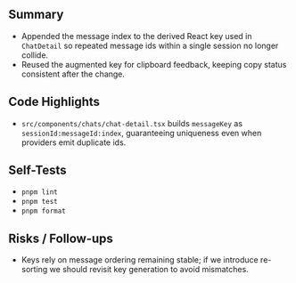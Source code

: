 ## Summary

- Appended the message index to the derived React key used in `ChatDetail` so repeated message ids within a single session no longer collide.
- Reused the augmented key for clipboard feedback, keeping copy status consistent after the change.

## Code Highlights

- `src/components/chats/chat-detail.tsx` builds `messageKey` as `sessionId:messageId:index`, guaranteeing uniqueness even when providers emit duplicate ids.

## Self-Tests

- `pnpm lint`
- `pnpm test`
- `pnpm format`

## Risks / Follow-ups

- Keys rely on message ordering remaining stable; if we introduce re-sorting we should revisit key generation to avoid mismatches.
